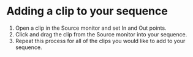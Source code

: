 # Adding a clip to your sequence

1. Open a clip in the Source monitor and set In and Out points.
2. Click and drag the clip from the Source monitor into your sequence. 
3. Repeat this process for all of the clips you would like to add to your sequence.

